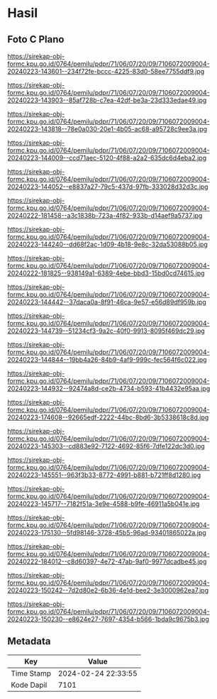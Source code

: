 # Hasil

## Foto C Plano

https://sirekap-obj-formc.kpu.go.id/0764/pemilu/pdpr/71/06/07/20/09/7106072009004-20240223-143601--234f72fe-bccc-4225-83d0-58ee7755ddf9.jpg

https://sirekap-obj-formc.kpu.go.id/0764/pemilu/pdpr/71/06/07/20/09/7106072009004-20240223-143903--85af728b-c7ea-42df-be3a-23d333edae49.jpg

https://sirekap-obj-formc.kpu.go.id/0764/pemilu/pdpr/71/06/07/20/09/7106072009004-20240223-143818--78e0a030-20e1-4b05-ac68-a95728c9ee3a.jpg

https://sirekap-obj-formc.kpu.go.id/0764/pemilu/pdpr/71/06/07/20/09/7106072009004-20240223-144009--ccd71aec-5120-4f88-a2a2-635dc6d4eba2.jpg

https://sirekap-obj-formc.kpu.go.id/0764/pemilu/pdpr/71/06/07/20/09/7106072009004-20240223-144052--e8837a27-79c5-437d-97fb-333028d32d3c.jpg

https://sirekap-obj-formc.kpu.go.id/0764/pemilu/pdpr/71/06/07/20/09/7106072009004-20240222-181458--a3c1838b-723a-4f82-933b-d14aef9a5737.jpg

https://sirekap-obj-formc.kpu.go.id/0764/pemilu/pdpr/71/06/07/20/09/7106072009004-20240223-144240--dd68f2ac-1d09-4b18-9e8c-32da53088b05.jpg

https://sirekap-obj-formc.kpu.go.id/0764/pemilu/pdpr/71/06/07/20/09/7106072009004-20240222-181825--938149a1-6389-4ebe-bbd3-15bd0cd74615.jpg

https://sirekap-obj-formc.kpu.go.id/0764/pemilu/pdpr/71/06/07/20/09/7106072009004-20240223-144442--37daca0a-8f91-46ca-9e57-e56d89df959b.jpg

https://sirekap-obj-formc.kpu.go.id/0764/pemilu/pdpr/71/06/07/20/09/7106072009004-20240223-144739--51234cf3-9a2c-40f0-9913-8095f469dc29.jpg

https://sirekap-obj-formc.kpu.go.id/0764/pemilu/pdpr/71/06/07/20/09/7106072009004-20240223-144844--19bb4a26-84b9-4af9-999c-fec564f6c022.jpg

https://sirekap-obj-formc.kpu.go.id/0764/pemilu/pdpr/71/06/07/20/09/7106072009004-20240223-144932--92474a8d-ce2b-4734-b593-41b4432e95aa.jpg

https://sirekap-obj-formc.kpu.go.id/0764/pemilu/pdpr/71/06/07/20/09/7106072009004-20240223-174608--92665edf-2222-44bc-8bd6-3b5338618c8d.jpg

https://sirekap-obj-formc.kpu.go.id/0764/pemilu/pdpr/71/06/07/20/09/7106072009004-20240223-145303--cd883e92-7122-4692-85f6-7dfe122dc3d0.jpg

https://sirekap-obj-formc.kpu.go.id/0764/pemilu/pdpr/71/06/07/20/09/7106072009004-20240223-145551--963f3b33-8772-4991-b881-b721ff8d1280.jpg

https://sirekap-obj-formc.kpu.go.id/0764/pemilu/pdpr/71/06/07/20/09/7106072009004-20240223-145717--7182f51a-3e9e-4588-b9fe-46911a5b041e.jpg

https://sirekap-obj-formc.kpu.go.id/0764/pemilu/pdpr/71/06/07/20/09/7106072009004-20240223-175130--5fd98146-3728-45b5-96ad-93401865022a.jpg

https://sirekap-obj-formc.kpu.go.id/0764/pemilu/pdpr/71/06/07/20/09/7106072009004-20240222-184012--c8d60397-4e72-47ab-9af0-9977dcadbe45.jpg

https://sirekap-obj-formc.kpu.go.id/0764/pemilu/pdpr/71/06/07/20/09/7106072009004-20240223-150242--7d2d80e2-6b36-4e1d-bee2-3e3000962ea7.jpg

https://sirekap-obj-formc.kpu.go.id/0764/pemilu/pdpr/71/06/07/20/09/7106072009004-20240223-150230--e8624e27-7697-4354-b566-1bda9c9675b3.jpg


## Metadata

| Key        | Value               |
| ---------- | ------------------- |
| Time Stamp | 2024-02-24 22:33:55 |
| Kode Dapil | 7101                |



